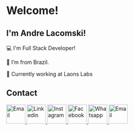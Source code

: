 # Welcome!

## I'm Andre Lacomski!

:computer: I'm Full Stack Developer!

:house_with_garden: I’m from Brazil.

:rocket: Currently working at Laons Labs
 
## Contact

<a href="https://github.com/alacomski" target="_blank">
  <img src="https://user-images.githubusercontent.com/26236021/135333485-0b1dfd8c-43d0-4de6-9065-850956f72844.png" alt="Email" height="50px" width="50px" />
</a>
<a href="https://www.linkedin.com/in/andrelacomski/" target="_blank">
  <img src="https://user-images.githubusercontent.com/58230684/134695429-bcfe68f7-c18a-435d-8b43-20ca76ff3591.png" alt="Linkedin" height="50px" width="50px" />
</a>
<a href="https://www.instagram.com/andrelacomski" target="_blank">
  <img src="https://user-images.githubusercontent.com/58230684/134696335-cec31c48-dd30-4ee3-9423-c83414943677.png" alt="Instagram" height="50px" width="50px" />
</a>
<a href="https://www.facebook.com/andrelacomski" target="_blank">
  <img src="https://user-images.githubusercontent.com/58230684/134694889-bdd8612f-39d7-4aa2-b9f8-085e4d4614b2.png" alt="Facebook" height="50px" width="50px" />
</a>
<a  href="https://api.whatsapp.com/send?phone=5542988495718" target="_blank">
  <img src="https://user-images.githubusercontent.com/58230684/134696485-047af271-3e00-44ef-9b10-f968d3fd7baa.png" alt="Whatsapp" height="50px" width="50px" />
</a>
<a href="mailto:andrelacomski1@gmail.com" target="_blank">
  <img src="https://user-images.githubusercontent.com/58230684/134696618-4f05534e-60d3-4e31-a839-efb5c91a49e0.png" alt="Email" height="50px" width="50px" />
</a>
